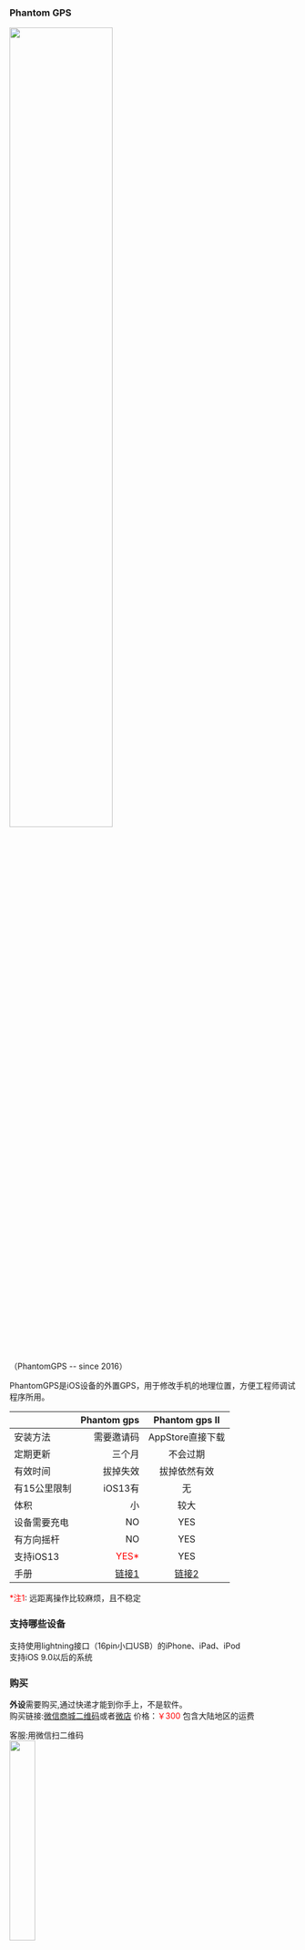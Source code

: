### Phantom GPS

<img src="http://phantomgps.com/assets/both.jpg" width="60%" ><br>
（PhantomGPS -- since 2016）

PhantomGPS是iOS设备的外置GPS，用于修改手机的地理位置，方便工程师调试程序所用。


|            | Phantom gps   |  Phantom gps II  |
| --------   | -----:     | :----: |
| 安装方法     | 需要邀请码  |   AppStore直接下载    |
| 定期更新     | 三个月      |   不会过期           |
| 有效时间     | 拔掉失效    |   拔掉依然有效        |
| 有15公里限制 | iOS13有    |   无          |
| 体积        | 小         |   较大        |
| 设备需要充电 |    NO      |   YES    |
| 有方向摇杆   |   NO       |   YES    |
| 支持iOS13   |   <font  color="red">YES*</font>      |   YES    |
| 手册   |   [链接1](http://phantomgps.com/manual)      |   [链接2](http://phantomgps.com/pii_manual)    |

<font  color="red">*注1</font>: 远距离操作比较麻烦，且不稳定

### 支持哪些设备
支持使用lightning接口（16pin小口USB）的iPhone、iPad、iPod<br>
支持iOS 9.0以后的系统<br>

### 购买
**外设**需要购买,通过快递才能到你手上，不是软件。<br>
购买链接:[微信商城二维码](http://phantomgps.com/assets/gh_e91036b77b64_430.jpg)或者[微店](https://weidian.com/?userid=1183354983) 价格：<font  color="red">￥300</font> 包含大陆地区的运费<br>

客服:用微信扫二维码<br>
<img src="http://phantomgps.com/assets/wcqr.jpg" width="30%" ><br>
